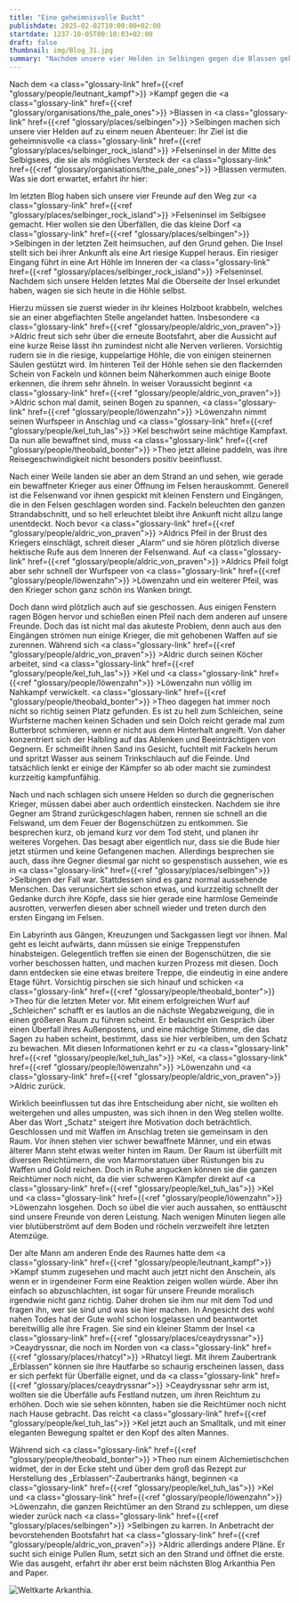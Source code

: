 ```yaml
---
title: "Eine geheimnisvolle Bucht"
publishdate: 2025-02-02T10:00:00+02:00
startdate: 1237-10-05T00:10:03+02:00
draft: false
thumbnail: img/Blog_31.jpg
summary: "Nachdem unsere vier Helden in Selbingen gegen die Blassen gekämpft haben, brachte ihre Suche sie bereits zur geheimnisvollen Felseninsel im Selbig See. Doch das eigentliche Abenteuer beginnt erst jetzt! Tief im Inneren der Insel verbirgt sich eine riesige Höhle – birgt sie die Antworten, nach denen sie suchen, oder lauern dort Gefahren, die sie nicht erwartet haben? Finde es hier heraus:"
---
```


Nach dem <a class="glossary-link" href={{<ref "glossary/people/leutnant_kampf">}} >Kampf</a> gegen die <a class="glossary-link" href={{<ref "glossary/organisations/the_pale_ones">}} >Blassen</a> in <a class="glossary-link" href={{<ref "glossary/places/selbingen">}} >Selbingen</a> machen sich unsere vier Helden auf zu einem neuen Abenteuer: Ihr Ziel ist die geheimnisvolle <a class="glossary-link" href={{<ref "glossary/places/selbinger_rock_island">}} >Felseninsel</a> in der Mitte des Selbigsees, die sie als mögliches Versteck der <a class="glossary-link" href={{<ref "glossary/organisations/the_pale_ones">}} >Blassen</a> vermuten. Was sie dort erwartet, erfahrt ihr hier:

Im letzten Blog haben sich unsere vier Freunde auf den Weg zur <a class="glossary-link" href={{<ref "glossary/places/selbinger_rock_island">}} >Felseninsel</a> im Selbigsee gemacht. Hier wollen sie den Überfällen, die das kleine Dorf <a class="glossary-link" href={{<ref "glossary/places/selbingen">}} >Selbingen</a> in der letzten Zeit heimsuchen, auf den Grund gehen. Die Insel stellt sich bei ihrer Ankunft als eine Art riesige Kuppel heraus. Ein riesiger Eingang führt in eine Art Höhle im Inneren der <a class="glossary-link" href={{<ref "glossary/places/selbinger_rock_island">}} >Felseninsel</a>. Nachdem sich unsere Helden letztes Mal die Oberseite der Insel erkundet haben, wagen sie sich heute in die Höhle selbst.

Hierzu müssen sie zuerst wieder in ihr kleines Holzboot krabbeln, welches sie an einer abgeflachten Stelle angelandet hatten. Insbesondere <a class="glossary-link" href={{<ref "glossary/people/aldric_von_praven">}} >Aldric</a> freut sich sehr über die erneute Bootsfahrt, aber die Aussicht auf eine kurze Reise lässt ihn zumindest nicht alle Nerven verlieren. Vorsichtig rudern sie in die riesige, kuppelartige Höhle, die von einigen steinernen Säulen gestützt wird. Im hinteren Teil der Höhle sehen sie den flackernden Schein von Fackeln und können beim Näherkommen auch einige Boote erkennen, die ihrem sehr ähneln. In weiser Voraussicht beginnt <a class="glossary-link" href={{<ref "glossary/people/aldric_von_praven">}} >Aldric</a> schon mal damit, seinen Bogen zu spannen, <a class="glossary-link" href={{<ref "glossary/people/löwenzahn">}} >Löwenzahn</a> nimmt seinen Wurfspeer in Anschlag und <a class="glossary-link" href={{<ref "glossary/people/kel_tuh_las">}} >Kel</a> beschwört seine mächtige Kampfaxt. Da nun alle bewaffnet sind, muss <a class="glossary-link" href={{<ref "glossary/people/theobald_bonter">}} >Theo</a> jetzt alleine paddeln, was ihre Reisegeschwindigkeit nicht besonders positiv beeinflusst.

Nach einer Weile landen sie aber an dem Strand an und sehen, wie gerade ein bewaffneter Krieger aus einer Öffnung im Felsen herauskommt. Generell ist die Felsenwand vor ihnen gespickt mit kleinen Fenstern und Eingängen, die in den Felsen geschlagen worden sind. Fackeln beleuchten den ganzen Strandabschnitt, und so hell erleuchtet bleibt ihre Ankunft nicht allzu lange unentdeckt. Noch bevor <a class="glossary-link" href={{<ref "glossary/people/aldric_von_praven">}} >Aldrics</a> Pfeil in der Brust des Kriegers einschlägt, schreit dieser „Alarm“ und sie hören plötzlich diverse hektische Rufe aus dem Inneren der Felsenwand. Auf <a class="glossary-link" href={{<ref "glossary/people/aldric_von_praven">}} >Aldrics</a> Pfeil folgt aber sehr schnell der Wurfspeer von <a class="glossary-link" href={{<ref "glossary/people/löwenzahn">}} >Löwenzahn</a> und ein weiterer Pfeil, was den Krieger schon ganz schön ins Wanken bringt.

Doch dann wird plötzlich auch auf sie geschossen. Aus einigen Fenstern ragen Bögen hervor und schießen einen Pfeil nach dem anderen auf unsere Freunde. Doch das ist nicht mal das akuteste Problem, denn auch aus den Eingängen strömen nun einige Krieger, die mit gehobenen Waffen auf sie zurennen. Während sich <a class="glossary-link" href={{<ref "glossary/people/aldric_von_praven">}} >Aldric</a> durch seinen Köcher arbeitet, sind <a class="glossary-link" href={{<ref "glossary/people/kel_tuh_las">}} >Kel</a> und <a class="glossary-link" href={{<ref "glossary/people/löwenzahn">}} >Löwenzahn</a> nun völlig im Nahkampf verwickelt. <a class="glossary-link" href={{<ref "glossary/people/theobald_bonter">}} >Theo</a> dagegen hat immer noch nicht so richtig seinen Platz gefunden. Es ist zu hell zum Schleichen, seine Wurfsterne machen keinen Schaden und sein Dolch reicht gerade mal zum Butterbrot schmieren, wenn er nicht aus dem Hinterhalt angreift. Von daher konzentriert sich der Halbling auf das Ablenken und Beeinträchtigen von Gegnern. Er schmeißt ihnen Sand ins Gesicht, fuchtelt mit Fackeln herum und spritzt Wasser aus seinem Trinkschlauch auf die Feinde. Und tatsächlich lenkt er einige der Kämpfer so ab oder macht sie zumindest kurzzeitig kampfunfähig.

Nach und nach schlagen sich unsere Helden so durch die gegnerischen Krieger, müssen dabei aber auch ordentlich einstecken. Nachdem sie ihre Gegner am Strand zurückgeschlagen haben, rennen sie schnell an die Felswand, um dem Feuer der Bogenschützen zu entkommen. Sie besprechen kurz, ob jemand kurz vor dem Tod steht, und planen ihr weiteres Vorgehen. Das besagt aber eigentlich nur, dass sie die Bude hier jetzt stürmen und keine Gefangenen machen. Allerdings besprechen sie auch, dass ihre Gegner diesmal gar nicht so gespenstisch aussehen, wie es in <a class="glossary-link" href={{<ref "glossary/places/selbingen">}} >Selbingen</a> der Fall war. Stattdessen sind es ganz normal aussehende Menschen. Das verunsichert sie schon etwas, und kurzzeitig schnellt der Gedanke durch ihre Köpfe, dass sie hier gerade eine harmlose Gemeinde ausrotten, verwerfen diesen aber schnell wieder und treten durch den ersten Eingang im Felsen.

Ein Labyrinth aus Gängen, Kreuzungen und Sackgassen liegt vor ihnen. Mal geht es leicht aufwärts, dann müssen sie einige Treppenstufen hinabsteigen. Gelegentlich treffen sie einen der Bogenschützen, die sie vorher beschossen hatten, und machen kurzen Prozess mit diesen. Doch dann entdecken sie eine etwas breitere Treppe, die eindeutig in eine andere Etage führt. Vorsichtig pirschen sie sich hinauf und schicken <a class="glossary-link" href={{<ref "glossary/people/theobald_bonter">}} >Theo</a> für die letzten Meter vor. Mit einem erfolgreichen Wurf auf „Schleichen“ schafft er es lautlos an die nächste Wegabzweigung, die in einen größeren Raum zu führen scheint. Er belauscht ein Gespräch über einen Überfall ihres Außenpostens, und eine mächtige Stimme, die das Sagen zu haben scheint, bestimmt, dass sie hier verbleiben, um den Schatz zu bewachen. Mit diesen Informationen kehrt er zu <a class="glossary-link" href={{<ref "glossary/people/kel_tuh_las">}} >Kel</a>, <a class="glossary-link" href={{<ref "glossary/people/löwenzahn">}} >Löwenzahn</a> und <a class="glossary-link" href={{<ref "glossary/people/aldric_von_praven">}} >Aldric</a> zurück.

Wirklich beeinflussen tut das ihre Entscheidung aber nicht, sie wollten eh weitergehen und alles umpusten, was sich ihnen in den Weg stellen wollte. Aber das Wort „Schatz“ steigert ihre Motivation doch beträchtlich. Geschlossen und mit Waffen im Anschlag treten sie gemeinsam in den Raum. Vor ihnen stehen vier schwer bewaffnete Männer, und ein etwas älterer Mann steht etwas weiter hinten im Raum. Der Raum ist überfüllt mit diversen Reichtümern, die von Marmorstatuen über Rüstungen bis zu Waffen und Gold reichen. Doch in Ruhe angucken können sie die ganzen Reichtümer noch nicht, da die vier schweren Kämpfer direkt auf <a class="glossary-link" href={{<ref "glossary/people/kel_tuh_las">}} >Kel</a> und <a class="glossary-link" href={{<ref "glossary/people/löwenzahn">}} >Löwenzahn</a> losgehen. Doch so übel die vier auch aussahen, so enttäuscht sind unsere Freunde von deren Leistung. Nach wenigen Minuten liegen alle vier blutüberströmt auf dem Boden und röcheln verzweifelt ihre letzten Atemzüge.

Der alte Mann am anderen Ende des Raumes hatte dem <a class="glossary-link" href={{<ref "glossary/people/leutnant_kampf">}} >Kampf</a> stumm zugesehen und macht auch jetzt nicht den Anschein, als wenn er in irgendeiner Form eine Reaktion zeigen wollen würde. Aber ihn einfach so abzuschlachten, ist sogar für unsere Freunde moralisch irgendwie nicht ganz richtig. Daher drohen sie ihm nur mit dem Tod und fragen ihn, wer sie sind und was sie hier machen. In Angesicht des wohl nahen Todes hat der Gute wohl schon losgelassen und beantwortet bereitwillig alle ihre Fragen. Sie sind ein kleiner Stamm der Insel <a class="glossary-link" href={{<ref "glossary/places/ceaydryssnar">}} >Ceaydryssnar</a>, die noch im Norden von <a class="glossary-link" href={{<ref "glossary/places/rhatcyl">}} >Rhatcyl</a> liegt. Mit ihrem Zaubertrank „Erblassen“ können sie ihre Hautfarbe so schaurig erscheinen lassen, dass er sich perfekt für Überfälle eignet, und da <a class="glossary-link" href={{<ref "glossary/places/ceaydryssnar">}} >Ceaydryssnar</a> sehr arm ist, wollten sie die Überfälle aufs Festland nutzen, um ihren Reichtum zu erhöhen. Doch wie sie sehen könnten, haben sie die Reichtümer noch nicht nach Hause gebracht. Das reicht <a class="glossary-link" href={{<ref "glossary/people/kel_tuh_las">}} >Kel</a> jetzt auch an Smalltalk, und mit einer eleganten Bewegung spaltet er den Kopf des alten Mannes.

Während sich <a class="glossary-link" href={{<ref "glossary/people/theobald_bonter">}} >Theo</a> nun einem Alchemietischchen widmet, der in der Ecke steht und über dem groß das Rezept zur Herstellung des „Erblassen“-Zaubertranks hängt, beginnen <a class="glossary-link" href={{<ref "glossary/people/kel_tuh_las">}} >Kel</a> und <a class="glossary-link" href={{<ref "glossary/people/löwenzahn">}} >Löwenzahn</a>, die ganzen Reichtümer an den Strand zu schleppen, um diese wieder zurück nach <a class="glossary-link" href={{<ref "glossary/places/selbingen">}} >Selbingen</a> zu karren. In Anbetracht der bevorstehenden Bootsfahrt hat <a class="glossary-link" href={{<ref "glossary/people/aldric_von_praven">}} >Aldric</a> allerdings andere Pläne. Er sucht sich einige Pullen Rum, setzt sich an den Strand und öffnet die erste. Wie das ausgeht, erfahrt ihr aber erst beim nächsten Blog Arkanthia Pen and Paper.

<div class="img-max center">
  <img class="img-fluid" title="Weltkarte Arkanthia" alt="Weltkarte Arkanthia." src="/img/Arkanthia_Full_Map_Felseninsel.jpg" />
</div>
